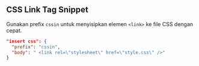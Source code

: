 ## CSS Link Tag Snippet

Gunakan prefix `cssin` untuk menyisipkan elemen `<link>` ke file CSS dengan cepat.

```json
"insert css": {
  "prefix": "cssin",
  "body": " <link rel=\"stylesheet\" href=\"style.css\" />"
}
